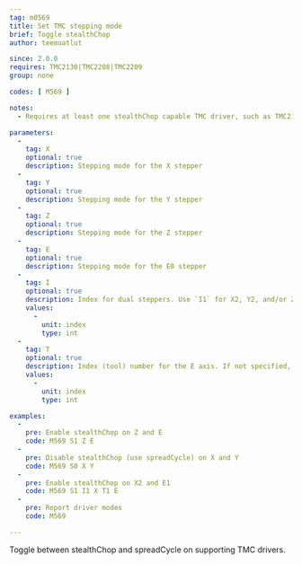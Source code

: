 ```yaml
---
tag: m0569
title: Set TMC stepping mode
brief: Toggle stealthChop
author: teemuatlut

since: 2.0.0
requires: TMC2130|TMC2208|TMC2209
group: none

codes: [ M569 ]

notes:
  - Requires at least one stealthChop capable TMC driver, such as TMC2130, TMC2208, or TMC2209.

parameters:
  -
    tag: X
    optional: true
    description: Stepping mode for the X stepper
  -
    tag: Y
    optional: true
    description: Stepping mode for the Y stepper
  -
    tag: Z
    optional: true
    description: Stepping mode for the Z stepper
  -
    tag: E
    optional: true
    description: Stepping mode for the E0 stepper
  -
    tag: I
    optional: true
    description: Index for dual steppers. Use `I1` for X2, Y2, and/or Z2, and `I2` for Z3.
    values:
      -
        unit: index
        type: int
  -
    tag: T
    optional: true
    description: Index (tool) number for the E axis. If not specified, the E0 extruder.
    values:
      -
        unit: index
        type: int

examples:
  -
    pre: Enable stealthChop on Z and E
    code: M569 S1 Z E
  -
    pre: Disable stealthChop (use spreadCycle) on X and Y
    code: M569 S0 X Y
  -
    pre: Enable stealthChop on X2 and E1
    code: M569 S1 I1 X T1 E
  -
    pre: Report driver modes
    code: M569

---
```


Toggle between stealthChop and spreadCycle on supporting TMC drivers.
